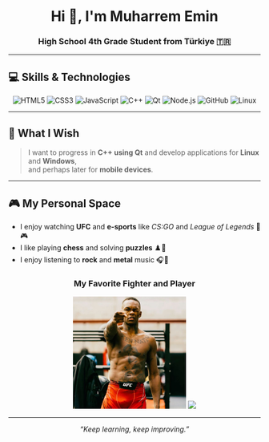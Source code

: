 <!-- Başlık -->
<h1 align="center">Hi 👋, I'm Muharrem Emin</h1>
<h3 align="center">High School 4th Grade Student from Türkiye 🇹🇷</h3>

---

<!-- Yetenekler -->
<h2>💻 Skills & Technologies</h2>

<p align="center">
  <img src="https://img.shields.io/badge/HTML5-E34F26?logo=html5&logoColor=white" alt="HTML5" />
  <img src="https://img.shields.io/badge/CSS3-1572B6?logo=css3&logoColor=white" alt="CSS3" />
  <img src="https://img.shields.io/badge/JavaScript-F7DF1E?logo=javascript&logoColor=black" alt="JavaScript" />
  <img src="https://img.shields.io/badge/C++-00599C?logo=cplusplus&logoColor=white" alt="C++" />
  <img src="https://img.shields.io/badge/Qt-41CD52?logo=qt&logoColor=white" alt="Qt" />
  <img src="https://img.shields.io/badge/Node.js-339933?logo=node.js&logoColor=white" alt="Node.js" />
  <img src="https://img.shields.io/badge/GitHub-181717?logo=github&logoColor=white" alt="GitHub" />
  <img src="https://img.shields.io/badge/Linux-FCC624?logo=linux&logoColor=black" alt="Linux" />
</p>

---

<!-- Hedefler -->
<h2>🚀 What I Wish</h2>

> I want to progress in **C++ using Qt** and develop applications for **Linux** and **Windows**,  
> and perhaps later for **mobile devices**.

---

<!-- Kişisel Alan -->
<h2>🎮 My Personal Space</h2>

- I enjoy watching **UFC** and **e-sports** like *CS:GO* and *League of Legends* 🥊🎮  
- I like playing **chess** and solving **puzzles** ♟️🧩  
- I enjoy listening to **rock** and **metal** music 🎧🤘  

<h3 align="center">My Favorite Fighter and Player</h3>

<p align="center">
  <img src="Israel Adesanya.JPEG" alt="Israel Adesanya" width="45%" />
  <img src="G0rCAZ0WQAAjbnq.jpgr" width="45%" />
</p>

---

<p align="center">
  <i>“Keep learning, keep improving.”</i>
</p>
